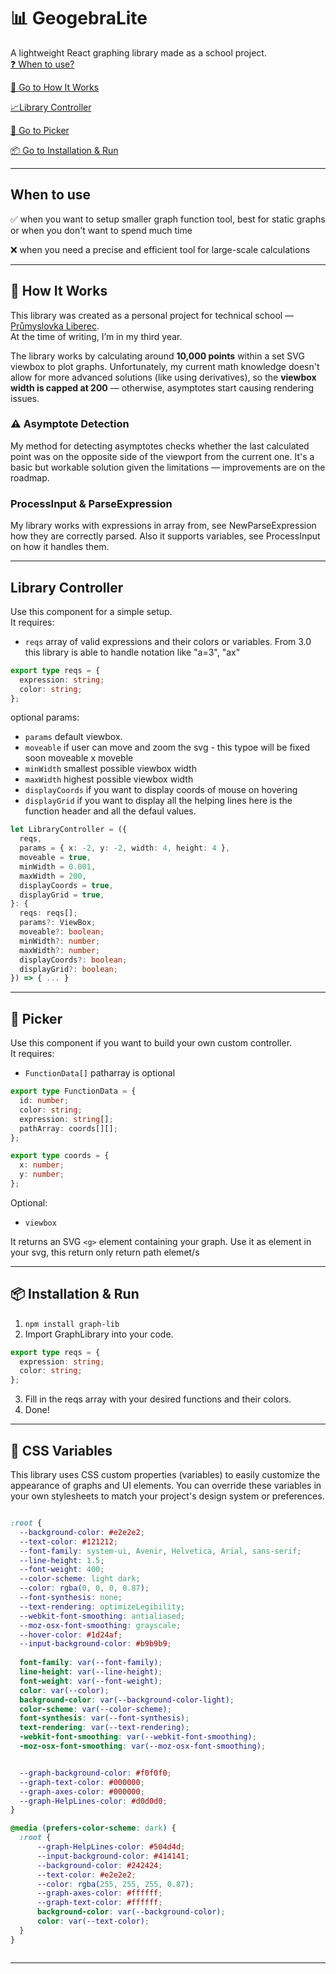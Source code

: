 # 📊 GeogebraLite

A lightweight React graphing library made as a school project.  
[❓ When to use?](#-when-to-use)

[📖 Go to How It Works](#-how-it-works)  

[📈Library Controller](#-library-controller)

[🎨 Go to Picker](#-picker)  

[📦 Go to Installation & Run](#-installation--run)  

---
## When to use
✅ when you want to setup smaller graph function tool, best for static graphs or when you don't want to spend much time

❌ when you need a precise and efficient tool for large-scale calculations

---

## 📖 How It Works

This library was created as a personal project for technical school — [Průmyslovka Liberec](https://www.prumyslovkaliberec.cz/).  
At the time of writing, I’m in my third year.

The library works by calculating around **10,000 points** within a set SVG viewbox to plot graphs. Unfortunately, my current math knowledge doesn't allow for more advanced solutions (like using derivatives), so the **viewbox width is capped at 200** — otherwise, asymptotes start causing rendering issues.

### ⚠️ Asymptote Detection

My method for detecting asymptotes checks whether the last calculated point was on the opposite side of the viewport from the current one. It's a basic but workable solution given the limitations — improvements are on the roadmap.

### ProcessInput & ParseExpression

My library works with expressions in array from, see NewParseExpression how they are correctly parsed. Also it supports variables, see ProcessInput on how it handles them. 

---

## Library Controller

Use this component for a simple setup.  
It requires:
- `reqs` array of valid expressions and their colors or variables. From 3.0 this library is able to handle notation like "a=3", "ax"
```ts
export type reqs = {
  expression: string;
  color: string;
};
```
optional params:
- `params` default viewbox.
- `moveable` if user can move and zoom the svg - this typoe will be fixed soon moveable x moveble
- `minWidth` smallest possible viewbox width
- `maxWidth` highest possible viewbox width
- `displayCoords` if you want to display coords of mouse on hovering
- `displayGrid` if you want to display all the helping lines
here is the function header and all the defaul values.
```ts
let LibraryController = ({
  reqs,
  params = { x: -2, y: -2, width: 4, height: 4 },
  moveable = true,
  minWidth = 0.001,
  maxWidth = 200,
  displayCoords = true,
  displayGrid = true,
}: {
  reqs: reqs[];
  params?: ViewBox;
  moveable?: boolean;
  minWidth?: number;
  maxWidth?: number;
  displayCoords?: boolean;
  displayGrid?: boolean;
}) => { ... }

```
---

## 🎨 Picker

Use this component if you want to build your own custom controller.  
It requires:
- `FunctionData[]` patharray is optional
```ts
export type FunctionData = {
  id: number;
  color: string;
  expression: string[];
  pathArray: coords[][];
};
```
```ts
export type coords = {
  x: number;
  y: number;
};
```
Optional:
- `viewbox`


It returns an SVG `<g>` element containing your graph. Use it as element in your svg, this return only return path elemet/s

---

## 📦 Installation & Run

1. `npm install graph-lib`
2. Import GraphLibrary into your code. 
```ts
export type reqs = {
  expression: string;
  color: string;
};
```
3. Fill in the reqs array with your desired functions and their colors.
4. Done!

---

## 🎨 CSS Variables

This library uses CSS custom properties (variables) to easily customize the appearance of graphs and UI elements. You can override these variables in your own stylesheets to match your project's design system or preferences.

```css

:root {
  --background-color: #e2e2e2;
  --text-color: #121212;
  --font-family: system-ui, Avenir, Helvetica, Arial, sans-serif;
  --line-height: 1.5;
  --font-weight: 400;
  --color-scheme: light dark;
  --color: rgba(0, 0, 0, 0.87); 
  --font-synthesis: none;
  --text-rendering: optimizeLegibility;
  --webkit-font-smoothing: antialiased;
  --moz-osx-font-smoothing: grayscale;
  --hover-color: #1d24af;
  --input-background-color: #b9b9b9;
  
  font-family: var(--font-family);
  line-height: var(--line-height);
  font-weight: var(--font-weight);
  color: var(--color);
  background-color: var(--background-color-light); 
  color-scheme: var(--color-scheme);
  font-synthesis: var(--font-synthesis);
  text-rendering: var(--text-rendering);
  -webkit-font-smoothing: var(--webkit-font-smoothing);
  -moz-osx-font-smoothing: var(--moz-osx-font-smoothing);


  --graph-background-color: #f0f0f0;
  --graph-text-color: #000000;
  --graph-axes-color: #000000;
  --graph-HelpLines-color: #d0d0d0;
}

@media (prefers-color-scheme: dark) {
  :root {
      --graph-HelpLines-color: #504d4d;
      --input-background-color: #414141;
      --background-color: #242424;
      --text-color: #e2e2e2;
      --color: rgba(255, 255, 255, 0.87); 
      --graph-axes-color: #ffffff;
      --graph-text-color: #ffffff;
      background-color: var(--background-color);
      color: var(--text-color);
  }
}



```
---

